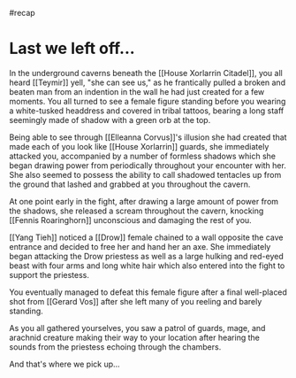 #recap 
# Last we left off...
In the underground caverns beneath the [[House Xorlarrin Citadel]], you all heard [[Teymir]] yell, "she can see us," as he frantically pulled a broken and beaten man from an indention in the wall he had just created for a few moments. You all turned to see a female figure standing before you wearing a white-tusked headdress and covered in tribal tattoos, bearing a long staff seemingly made of shadow with a green orb at the top. 

Being able to see through [[Elleanna Corvus]]'s illusion she had created that made each of you look like [[House Xorlarrin]] guards, she immediately attacked you, accompanied by a number of formless shadows which she began drawing power from periodically throughout your encounter with her. She also seemed to possess the ability to call shadowed tentacles up from the ground that lashed and grabbed at you throughout the cavern. 

At one point early in the fight, after drawing a large amount of power from the shadows, she released a scream throughout the cavern, knocking [[Fennis Roaringhorn]] unconscious and damaging the rest of you.

[[Yang Tieh]] noticed a [[Drow]] female chained to a wall opposite the cave entrance and decided to free her and hand her an axe. She immediately began attacking the Drow priestess as well as a large hulking and red-eyed beast with four arms and long white hair which also entered into the fight to support the priestess.

You eventually managed to defeat this female figure after a final well-placed shot from [[Gerard Vos]] after she left many of you reeling and barely standing.

As you all gathered yourselves, you saw a patrol of guards, mage, and arachnid creature making their way to your location after hearing the sounds from the priestess echoing through the chambers.

And that's where we pick up...